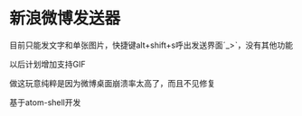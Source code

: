 # 新浪微博发送器

目前只能发文字和单张图片，快捷键alt+shift+s呼出发送界面ˊ_>ˋ，没有其他功能

以后计划增加支持GIF

做这玩意纯粹是因为微博桌面崩溃率太高了，而且不见修复

基于atom-shell开发
